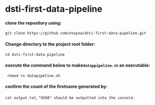 # dsti-first-data-pipeline

#### clone the repository using:
```git clone https://github.com/otayoa/dsti-first-data-pipeline.git```
#### Change directory to the project root folder:
```cd dsti-first-data-pipeline```
#### execute the command below to make``datappipeline.sh`` an executable:
``` chmod +x datapipeline.sh```
#### confirm the count of the firstname generated by:
``cat output.txt``, ``"9268" should be outputted into the console.`` 